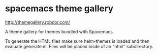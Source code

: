 # spacemacs theme gallery
http://themegallery.robdor.com/

A theme gallery for themes bundled with Spacemacs

To generate the HTML files make sure helm-themes is loaded and then evaluate generate.el. Files will be placed insde of an "html" subdirectory.
